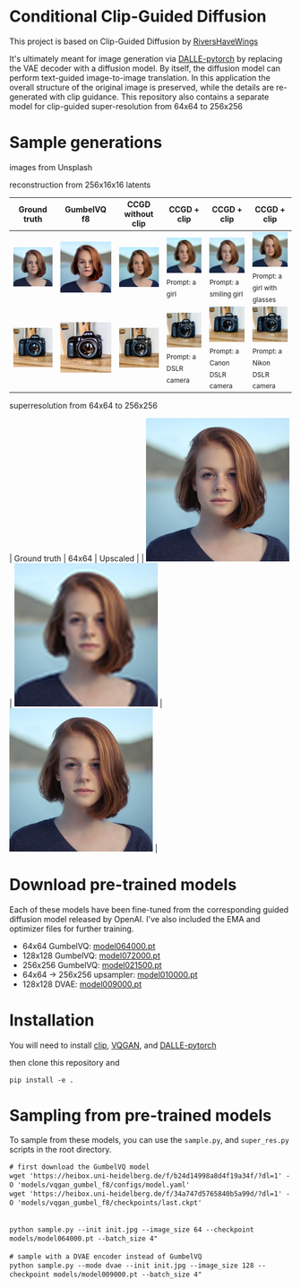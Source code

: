 # Conditional Clip-Guided Diffusion

This project is based on Clip-Guided Diffusion by [RiversHaveWings](https://twitter.com/RiversHaveWings)

It's ultimately meant for image generation via [DALLE-pytorch](https://github.com/lucidrains/DALLE-pytorch/) by replacing the VAE decoder with a diffusion model. By itself, the diffusion model can perform text-guided image-to-image translation. In this application the overall structure of the original image is preserved, while the details are re-generated with clip guidance. This repository also contains a separate model for clip-guided super-resolution from 64x64 to 256x256

# Sample generations

images from Unsplash

reconstruction from 256x16x16 latents

| Ground truth | GumbelVQ f8 | CCGD without clip | CCGD + clip | CCGD + clip | CCGD + clip |
| --- | --- | --- | --- | --- | --- |
| <img src="./images/1-ground.png"></img> | <img src="./images/1-gumbel.png"></img> | <img src="./images/1-ccgd-noclip.png"></img> | <img src="./images/1-ccgd-clip-1.png"></img><br /><sub>Prompt: a girl</sub> | <img src="./images/1-ccgd-clip-2.png"></img><br /><sub>Prompt: a smiling girl</sub> | <img src="./images/1-ccgd-clip-3.png"></img><br /><sub>Prompt: a girl with glasses</sub> |
| <img src="./images/2-ground.png"></img> | <img src="./images/2-gumbel.png"></img> | <img src="./images/2-ccgd-noclip.png"></img> | <img src="./images/2-ccgd-clip-1.png"></img><br /><sub>Prompt: a DSLR camera</sub> | <img src="./images/2-ccgd-clip-2.png"></img><br /><sub>Prompt: a Canon DSLR camera</sub> | <img src="./images/2-ccgd-clip-3.png"></img><br /><sub>Prompt: a Nikon DSLR camera </sub> |

superresolution from 64x64 to 256x256

| Ground truth | 64x64 | Upscaled |
| <img src="./images/1-ground.png"></img> | <img src="./images/1-64x64.png"></img> | <img src="./images/1-upscaled.png"></img> |

# Download pre-trained models

Each of these models have been fine-tuned from the corresponding guided diffusion model released by OpenAI. I've also included the EMA and optimizer files for further training.

 * 64x64 GumbelVQ: [model064000.pt](https://dall-3.com/models/guided-diffusion/64/)
 * 128x128 GumbelVQ: [model072000.pt](https://dall-3.com/models/guided-diffusion/128/)
 * 256x256 GumbelVQ: [model021500.pt](https://dall-3.com/models/guided-diffusion/256/)
 * 64x64 -> 256x256 upsampler: [model010000.pt](https://dall-3.com/models/guided-diffusion/64_256/)
 * 128x128 DVAE: [model009000.pt](https://dall-3.com/models/guided-diffusion/128dvae/)

# Installation

You will need to install [clip](https://github.com/openai/CLIP), [VQGAN](https://github.com/CompVis/taming-transformers), and [DALLE-pytorch](https://github.com/lucidrains/DALLE-pytorch/)

then clone this repository and
```
pip install -e .
```

# Sampling from pre-trained models

To sample from these models, you can use the `sample.py`, and `super_res.py` scripts in the root directory.


```
# first download the GumbelVQ model
wget 'https://heibox.uni-heidelberg.de/f/b24d14998a8d4f19a34f/?dl=1' -O 'models/vqgan_gumbel_f8/configs/model.yaml' 
wget 'https://heibox.uni-heidelberg.de/f/34a747d5765840b5a99d/?dl=1' -O 'models/vqgan_gumbel_f8/checkpoints/last.ckpt' 


python sample.py --init init.jpg --image_size 64 --checkpoint models/model064000.pt --batch_size 4"

# sample with a DVAE encoder instead of GumbelVQ
python sample.py --mode dvae --init init.jpg --image_size 128 --checkpoint models/model009000.pt --batch_size 4"
```
